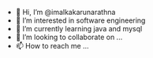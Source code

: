 - 👋 Hi, I’m @imalkakarunarathna
- 👀 I’m interested in software engineering
- 🌱 I’m currently learning java and mysql
- 💞️ I’m looking to collaborate on ...
- 📫 How to reach me ...

<!---
imalkakarunarathna/imalkakarunarathna is a ✨ special ✨ repository because its `README.md` (this file) appears on your GitHub profile.
You can click the Preview link to take a look at your changes.
--->
